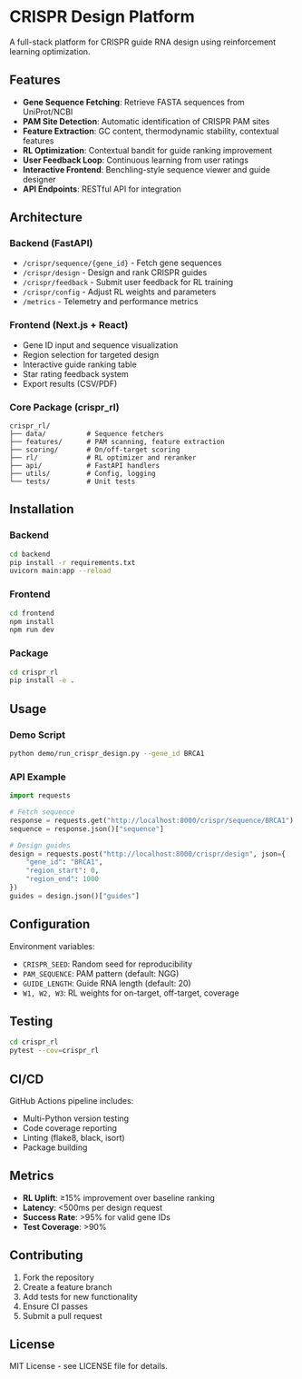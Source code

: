 # CRISPR Design Platform

A full-stack platform for CRISPR guide RNA design using reinforcement learning optimization.

## Features

- **Gene Sequence Fetching**: Retrieve FASTA sequences from UniProt/NCBI
- **PAM Site Detection**: Automatic identification of CRISPR PAM sites
- **Feature Extraction**: GC content, thermodynamic stability, contextual features
- **RL Optimization**: Contextual bandit for guide ranking improvement
- **User Feedback Loop**: Continuous learning from user ratings
- **Interactive Frontend**: Benchling-style sequence viewer and guide designer
- **API Endpoints**: RESTful API for integration

## Architecture

### Backend (FastAPI)
- `/crispr/sequence/{gene_id}` - Fetch gene sequences
- `/crispr/design` - Design and rank CRISPR guides
- `/crispr/feedback` - Submit user feedback for RL training
- `/crispr/config` - Adjust RL weights and parameters
- `/metrics` - Telemetry and performance metrics

### Frontend (Next.js + React)
- Gene ID input and sequence visualization
- Region selection for targeted design
- Interactive guide ranking table
- Star rating feedback system
- Export results (CSV/PDF)

### Core Package (crispr_rl)
```
crispr_rl/
├── data/          # Sequence fetchers
├── features/      # PAM scanning, feature extraction
├── scoring/       # On/off-target scoring
├── rl/            # RL optimizer and reranker
├── api/           # FastAPI handlers
├── utils/         # Config, logging
└── tests/         # Unit tests
```

## Installation

### Backend
```bash
cd backend
pip install -r requirements.txt
uvicorn main:app --reload
```

### Frontend
```bash
cd frontend
npm install
npm run dev
```

### Package
```bash
cd crispr_rl
pip install -e .
```

## Usage

### Demo Script
```bash
python demo/run_crispr_design.py --gene_id BRCA1
```

### API Example
```python
import requests

# Fetch sequence
response = requests.get("http://localhost:8000/crispr/sequence/BRCA1")
sequence = response.json()["sequence"]

# Design guides
design = requests.post("http://localhost:8000/crispr/design", json={
    "gene_id": "BRCA1",
    "region_start": 0,
    "region_end": 1000
})
guides = design.json()["guides"]
```

## Configuration

Environment variables:
- `CRISPR_SEED`: Random seed for reproducibility
- `PAM_SEQUENCE`: PAM pattern (default: NGG)
- `GUIDE_LENGTH`: Guide RNA length (default: 20)
- `W1, W2, W3`: RL weights for on-target, off-target, coverage

## Testing

```bash
cd crispr_rl
pytest --cov=crispr_rl
```

## CI/CD

GitHub Actions pipeline includes:
- Multi-Python version testing
- Code coverage reporting
- Linting (flake8, black, isort)
- Package building

## Metrics

- **RL Uplift**: ≥15% improvement over baseline ranking
- **Latency**: <500ms per design request
- **Success Rate**: >95% for valid gene IDs
- **Test Coverage**: >90%

## Contributing

1. Fork the repository
2. Create a feature branch
3. Add tests for new functionality
4. Ensure CI passes
5. Submit a pull request

## License

MIT License - see LICENSE file for details.